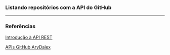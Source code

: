 ### Listando repositórios com a API do GitHub
---

### Referências

<a href="https://docs.github.com/en/rest">Introdução à API REST</a>

<a href="https://api.github.com/users/arydalex/repos">APIs GitHub AryDalex</a>